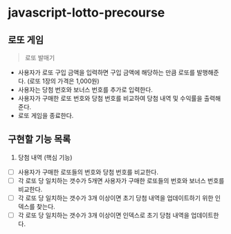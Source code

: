 # javascript-lotto-precourse

## 로또 게임

> 로또 발매기

- 사용자가 로또 구입 금액을 입력하면 구입 금액에 해당하는 만큼 로또를 발행해준다. (로또 1장의 가격은 1,000원)
- 사용자는 당첨 번호와 보너스 번호를 추가로 입력한다.
- 사용자가 구매한 로또 번호와 당첨 번호를 비교하여 당첨 내역 및 수익률을 출력해준다.
- 로또 게임을 종료한다.

## 구현할 기능 목록

1. 당첨 내역 (핵심 기능)

- [ ] 사용자가 구매한 로또들의 번호와 당첨 번호를 비교한다.
- [ ] 각 로또 당 일치하는 갯수가 5개면 사용자가 구매한 로또들의 번호와 보너스 번호를 비교한다.
- [ ] 각 로또 당 일치하는 갯수가 3개 이상이면 초기 당첨 내역을 업데이트하기 위한 인덱스를 찾는다.
- [ ] 각 로또 당 일치하는 갯수가 3개 이상이면 인덱스로 초기 당첨 내역을 업데이트한다.
